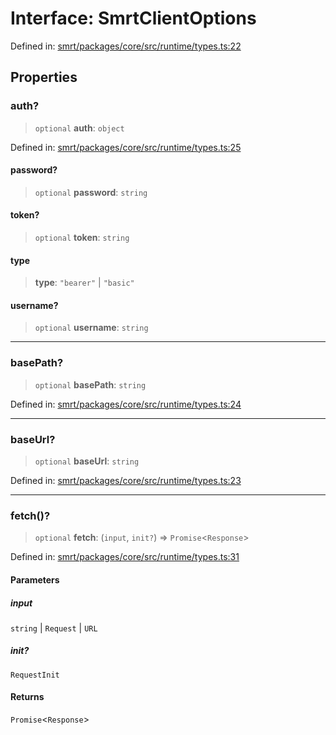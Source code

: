 # Interface: SmrtClientOptions

Defined in: [smrt/packages/core/src/runtime/types.ts:22](https://github.com/happyvertical/smrt/blob/3e10e04571f8229dee5c87ee2f9b9b06c6c49f12/packages/core/src/runtime/types.ts#L22)

## Properties

### auth?

> `optional` **auth**: `object`

Defined in: [smrt/packages/core/src/runtime/types.ts:25](https://github.com/happyvertical/smrt/blob/3e10e04571f8229dee5c87ee2f9b9b06c6c49f12/packages/core/src/runtime/types.ts#L25)

#### password?

> `optional` **password**: `string`

#### token?

> `optional` **token**: `string`

#### type

> **type**: `"bearer"` \| `"basic"`

#### username?

> `optional` **username**: `string`

***

### basePath?

> `optional` **basePath**: `string`

Defined in: [smrt/packages/core/src/runtime/types.ts:24](https://github.com/happyvertical/smrt/blob/3e10e04571f8229dee5c87ee2f9b9b06c6c49f12/packages/core/src/runtime/types.ts#L24)

***

### baseUrl?

> `optional` **baseUrl**: `string`

Defined in: [smrt/packages/core/src/runtime/types.ts:23](https://github.com/happyvertical/smrt/blob/3e10e04571f8229dee5c87ee2f9b9b06c6c49f12/packages/core/src/runtime/types.ts#L23)

***

### fetch()?

> `optional` **fetch**: (`input`, `init?`) => `Promise`\<`Response`\>

Defined in: [smrt/packages/core/src/runtime/types.ts:31](https://github.com/happyvertical/smrt/blob/3e10e04571f8229dee5c87ee2f9b9b06c6c49f12/packages/core/src/runtime/types.ts#L31)

#### Parameters

##### input

`string` | `Request` | `URL`

##### init?

`RequestInit`

#### Returns

`Promise`\<`Response`\>
